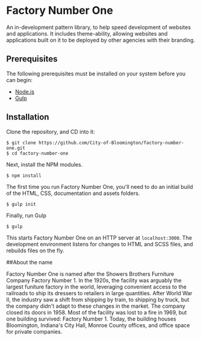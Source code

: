 # Factory Number One

An in-development pattern library, to help speed development of websites and applications. It includes theme-ability, allowing websites and applications built on it to be deployed by other agencies with their branding.

## Prerequisites

The following prerequisites must be installed on your system before you can begin:

* [Node.js](https://nodejs.org/)
* [Gulp](http://gulpjs.com/)

## Installation

Clone the repository, and CD into it:

    $ git clone https://github.com/City-of-Bloomington/factory-number-one.git
    $ cd factory-number-one

Next, install the NPM modules.

    $ npm install

The first time you run Factory Number One, you'll need to do an initial build of the HTML, CSS, documentation and assets folders.

    $ gulp init

Finally, run Gulp

    $ gulp

This starts Factory Number One on an HTTP server at `localhost:3000`. The development environment listens for changes to HTML and SCSS files, and rebuilds files on the fly.

##About the name

Factory Number One is named after the Showers Brothers Furniture Company Factory Number 1. In the 1920s, the facility was arguably the largest funiture factory in the world, leveraging convenient access to the railroads to ship its dressers to retailers in large quantities. After World War II, the industry saw a shift from shipping by train, to shipping by truck, but the company didn't adapt to these changes in the market. The company closed its doors in 1958. Most of the facility was lost to a fire in 1969, but one building survived: Factory Number 1. Today, the building houses Bloomington, Indiana's City Hall, Monroe County offices, and office space for private companies.
